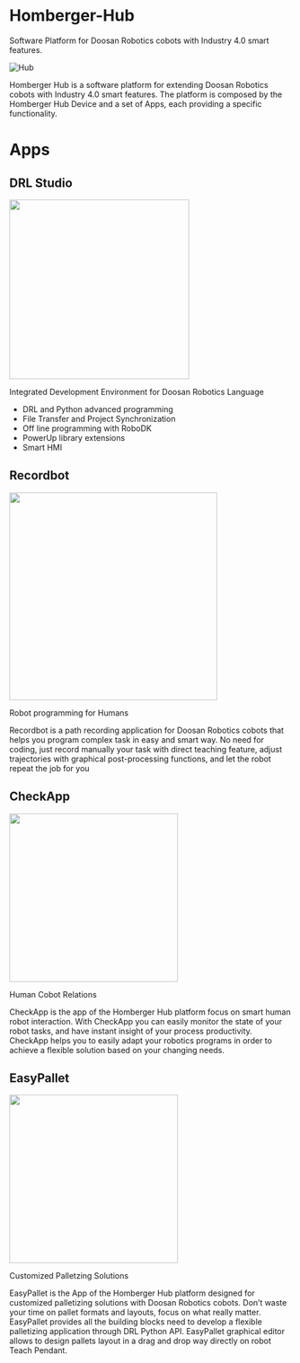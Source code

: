 # Homberger-Hub
Software Platform for Doosan Robotics cobots with Industry 4.0 smart features.

![Hub](https://www.homberger-robotica.com/app/uploads/2022/11/Homberger-Hub.png)

Homberger Hub is a software platform for extending Doosan Robotics cobots with Industry 4.0 smart features. The platform is composed by the Homberger Hub Device and a set of Apps, each providing a specific functionality.

# Apps

## DRL Studio
<img src="https://www.homberger-robotica.com/app/uploads/2020/04/logo-drl-studio-gray.png"  width="320">

Integrated Development Environment for Doosan Robotics Language


- DRL and Python advanced programming
- File Transfer and Project Synchronization
- Off line programming with RoboDK
- PowerUp library extensions
- Smart HMI


## Recordbot
<img src="https://www.homberger-robotica.com/app/uploads/2020/04/logo-recordbot-gray.png"  width="370">

Robot programming for Humans

Recordbot is a path recording application for Doosan Robotics cobots that helps you program complex task in easy and smart way. No need for coding, just record manually your task with direct teaching feature, adjust trajectories with graphical post-processing functions, and let the robot repeat the job for you



## CheckApp
<img src="https://www.homberger-robotica.com/app/uploads/2020/03/checkup.png"  width="300">

Human Cobot Relations

CheckApp is the app of the Homberger Hub platform focus on smart human robot interaction. With CheckApp you can easily monitor the state of your robot tasks, and have instant insight of your process productivity. CheckApp helps you to easily adapt your robotics programs in order to achieve a flexible solution based on your changing needs.


## EasyPallet
<img src="https://www.homberger-robotica.com/app/uploads/2022/11/Logo-easypallet-homberger-hub.png"  width="300">

Customized Palletzing Solutions

EasyPallet is the App of the Homberger Hub platform designed for customized palletizing solutions with Doosan Robotics cobots. Don’t waste your time on pallet formats and layouts, focus on what really matter. EasyPallet provides all the building blocks need to develop a flexible palletizing application through DRL Python API. EasyPallet graphical editor allows to design pallets layout in a drag and drop way directly on robot Teach Pendant.
